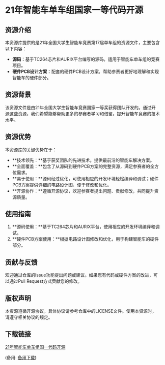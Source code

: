  # 21年智能车单车组国家一等代码开源

 ## 资源介绍

 本资源库提供的是21年全国大学生智能车竞赛第17届单车组的资源文件，主要包含以下内容：

 - **源码**：基于TC264芯片和AURIX平台编写的源码，适用于智能车单车组的竞赛项目。
 - **硬件PCB设计方案**：配套的硬件PCB设计方案，帮助参赛者更好地理解和实现智能车的硬件部分。

 ## 资源背景

 该资源文件是由21年全国大学生智能车竞赛国家一等奖获得团队开发的。通过开源这些资源，我们希望能够帮助更多的参赛者学习和借鉴，提升智能车竞赛的技术水平。

 ## 资源优势

 本资源库的关键优势在于：

 - **技术领先：**基于获奖团队的先进技术，提供最前沿的智能车解决方案。
 - **全面覆盖：**包含了从源码到硬件PCB方案的完整资源，满足参赛者的全方位需求。
 - **易于使用：**源码经过优化，可使用相应的开发环境轻松编译和调试；硬件PCB方案提供详细的电路设计图，便于修改和优化。
 - **开源协作：**遵循开源协议，欢迎参赛者提出问题、贡献修改，共同提升资源质量。

 ## 使用指南

 1. **源码使用：**基于TC264芯片和AURIX平台，使用相应的开发环境编译和调试。
 2. **硬件PCB方案使用：**根据电路设计图修改和优化，用于构建智能车的硬件部分。

 ## 贡献与反馈

 欢迎通过仓库的Issue功能提出问题或建议。如果您有代码或硬件方案的改进，可以通过Pull Request方式贡献您的修改。

 ## 版权声明

 本资源遵循开源协议，具体协议请参考仓库中的LICENSE文件。使用本资源时，请遵守相关协议的规定。

 ## 下载链接
 [21年智能车单车组国一代码开源](https://pan.quark.cn/s/a6a599cfd4e4) 

 (备用: [备用下载](https://pan.baidu.com/s/1M4nFun7je3b5ovPP2kox7A?pwd=1234))
